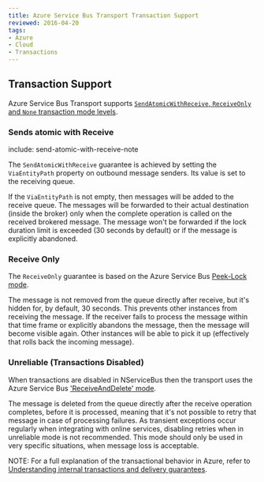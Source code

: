```yaml
---
title: Azure Service Bus Transport Transaction Support
reviewed: 2016-04-20
tags:
- Azure
- Cloud
- Transactions
---
```


## Transaction Support

Azure Service Bus Transport supports [`SendAtomicWithReceive`, `ReceiveOnly` and `None` transaction mode levels](/nservicebus/transports/transactions).

### Sends atomic with Receive

include: send-atomic-with-receive-note

The `SendAtomicWithReceive` guarantee is achieved by setting the `ViaEntityPath` property on outbound message senders. Its value is set to the receiving queue.

If the `ViaEntityPath` is not empty, then messages will be added to the receive queue. The messages will be forwarded to their actual destination (inside the broker) only when the complete operation is called on the received brokered message. The message won't be forwarded if the lock duration limit is exceeded (30 seconds by default) or if the message is explicitly abandoned.

### Receive Only

The `ReceiveOnly` guarantee is based on the Azure Service Bus [Peek-Lock mode](https://msdn.microsoft.com/en-us/library/microsoft.servicebus.messaging.receivemode.aspx).

The message is not removed from the queue directly after receive, but it's hidden for, by default, 30 seconds. This prevents other instances from receiving the message. If the receiver fails to process the message within that time frame or explicitly abandons the message, then the message will become visible again. Other instances will be able to pick it up (effectively that rolls back the incoming message).


### Unreliable (Transactions Disabled)

When transactions are disabled in NServiceBus then the transport uses the Azure Service Bus ['ReceiveAndDelete' mode](https://msdn.microsoft.com/en-us/library/microsoft.servicebus.messaging.receivemode.aspx).

The message is deleted from the queue directly after the receive operation completes, before it is processed, meaning that it's not possible to retry that message in case of processing failures. As transient exceptions occur regularly when integrating with online services, disabling retries when in unreliable mode is not recommended. This mode should only be used in very specific situations, when message loss is acceptable.

NOTE: For a full explanation of the transactional behavior in Azure, refer to [Understanding internal transactions and delivery guarantees](understanding-transactions-and-delivery-guarantees.md).
